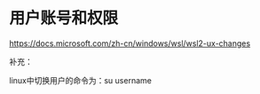 # 用户账号和权限

<https://docs.microsoft.com/zh-cn/windows/wsl/wsl2-ux-changes>

补充：

linux中切换用户的命令为：su username
